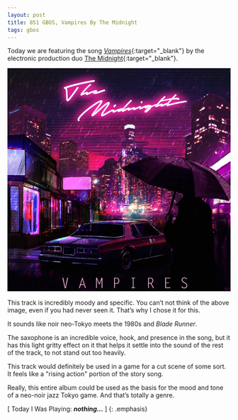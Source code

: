 ```yaml
---
layout: post
title: 851 GBOS, Vampires By The Midnight
tags: gbos
---
```

Today we are featuring the song [*Vampires*](https://themidnight.bandcamp.com/track/vampires){:target="_blank"} by the electronic production duo [The Midnight](http://www.themidnightofficial.com){:target="_blank"}.

![gbosvampires](/img/games/851_GBOS_Vampires_By_The_Midnight.jpg "gbosvampires")

This track is incredibly moody and specific.  You can’t not think of the above image, even if you had never seen it.  That’s why I chose it for this.

It sounds like noir neo-Tokyo meets the 1980s and *Blade Runner*.  

The saxophone is an incredible voice, hook, and presence in the song, but it has this light gritty effect on it that helps it settle into the sound of the rest of the track, to not stand out too heavily. 

This track would definitely be used in a game for a cut scene of some sort.  It feels like a "rising action" portion of the story song.  

Really, this entire album could be used as the basis for the mood and tone of a neo-noir jazz Tokyo game.  And that’s totally a genre.

[ Today I Was Playing: ***nothing...*** ]
{: .emphasis}

